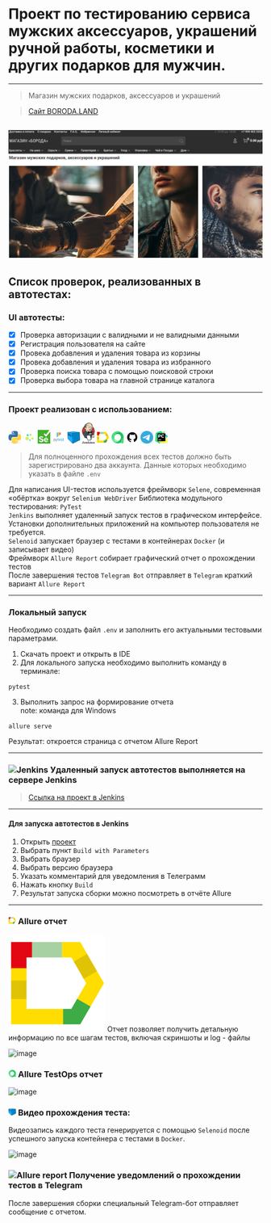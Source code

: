 # Проект по тестированию сервиса мужских аксессуаров, украшений ручной работы, косметики и других подарков для мужчин.

----
> Магазин мужских подарков, аксессуаров и украшений

> [Сайт BORODA.LAND](https://boroda.land/)

![](https://github.com/matygullinruslan/qa_guru_python_9_11_Selene_UI_project/blob/main/assets/site_land.png)
----

## Список проверок, реализованных в автотестах:

### UI автотесты:

- [x] Проверка авторизации с валидными и не валидными данными
- [x] Регистрация пользователя на сайте 
- [x] Провека добавления и удаления товара из корзины
- [x] Провека добавления и удаления товара из избранного
- [x] Проверка поиска товара с помощью поисковой строки
- [x] Проверка выбора товара на главной странице каталога

----

### Проект реализован с использованием:

<p  align="left">
<code><img width="5%" title="python" src="https://github.com/matygullinruslan/qa_guru_python_9_11_Selene_UI_project/blob/main/assets/python.png"></code>
<code><img width="5%" title="selene" src="https://github.com/matygullinruslan/qa_guru_python_9_11_Selene_UI_project/blob/main/assets/selene.png"></code>
<code><img width="5%" title="selenium" src="https://github.com/matygullinruslan/qa_guru_python_9_11_Selene_UI_project/blob/main/assets/selenium.png"></code>
<code><img width="5%" title="pytest" src="https://github.com/matygullinruslan/qa_guru_python_9_11_Selene_UI_project/blob/main/assets/pytest.png"></code>
<code><img width="5%" title="selenoid" src="https://github.com/matygullinruslan/qa_guru_python_9_11_Selene_UI_project/blob/main/assets/selenoid.png"></code>
<code><img width="5%" title="jenkins" src="https://github.com/matygullinruslan/qa_guru_python_9_11_Selene_UI_project/blob/main/assets/jenkins.png"></code>
<code><img width="5%" title="allure" src="https://github.com/matygullinruslan/qa_guru_python_9_11_Selene_UI_project/blob/main/assets/allure_report.png"></code>
<code><img width="5%" title="alluretestops" src="https://github.com/matygullinruslan/qa_guru_python_9_11_Selene_UI_project/blob/main/assets/allure_testops.png"></code>
<code><img width="5%" title="github" src="https://github.com/matygullinruslan/qa_guru_python_9_11_Selene_UI_project/blob/main/assets/github.png"></code>  
<code><img width="5%" title="telegram" src="https://github.com/matygullinruslan/qa_guru_python_9_11_Selene_UI_project/blob/main/assets/telegram.png"></code>   
<code><img width="5%" title="pycharm" src="https://github.com/matygullinruslan/qa_guru_python_9_11_Selene_UI_project/blob/main/assets/pycharml.png"></code>  


> Для полноценного прохождения всех тестов должно быть  зарегистрировано два аккаунта. Данные
> которых необходимо указать в файле
`.env`
>
Для написания UI-тестов используется фреймворк `Selene`, современная «обёртка» вокруг `Selenium WebDriver`
Библиотека модульного тестирования: `PyTest`  
`Jenkins` выполняет удаленный запуск тестов в графическом интерфейсе. Установки дополнительных приложений на компьютер
пользователя не требуется.  
`Selenoid` запускает браузер с тестами в контейнерах `Docker` (и записывает видео)  
Фреймворк `Allure Report` собирает графический отчет о прохождении тестов  
После завершения тестов `Telegram Bot` отправляет в `Telegram` краткий вариант `Allure Report`

----

### Локальный запуск

Необходимо создать файл `.env` и заполнить его актуальными тестовыми параметрами.

1) Скачать проект и открыть в IDE
2) Для локального запуска необходимо выполнить команду в терминале:

```commandline
pytest
```

3) Выполнить запрос на формирование отчета  
   note: команда для Windows

```commandline
allure serve
```

Результат: откроется страница с отчетом Allure Report

----

### <img width="3%" title="Jenkins" src="https://cdn.jsdelivr.net/gh/devicons/devicon@latest/icons/jenkins/jenkins-original.svg"> Удаленный запуск автотестов выполняется на сервере Jenkins

> <a target="_blank" href="https://jenkins.autotests.cloud/job/qa_guru_python_9_11_Selene_UI_project/">Ссылка на проект в
> Jenkins</a>

----


#### Для запуска автотестов в Jenkins

1. Открыть <a target="_blank" href="https://jenkins.autotests.cloud/job/C10_MDN782007_autodoc_test_project/">проект</a>
2. Выбрать пункт `Build with Parameters`
3. Выбрать браузер
4. Выбрать версию браузера
4. Указать комментарий для уведомления в Телеграмм
5. Нажать кнопку `Build`
6. Результат запуска сборки можно посмотреть в отчёте Allure



----

### <img width="3%" title="Allure report" src="https://github.com/matygullinruslan/qa_guru_python_9_11_Selene_UI_project/blob/main/assets/allure_report.png"> Allure отчет

![image](assets/allure_report.PNG)
Отчет позволяет получить детальную информацию по все шагам тестов, включая скриншоты и log - файлы

![image](assets/allure_report_suits.PNG)

### <img width="3%" title="Allure testops" src="https://github.com/MDN78/MDN78/blob/main/assets/allure_testops.png"> Allure TestOps отчет

![image](assets/allure_testops_report.PNG)   

### <img width="3%" title="Allure report" src="https://github.com/MDN78/MDN78/blob/main/assets/selenoid.png"> Видео прохождения теста:

Видеозапись каждого теста генерируется с помощью `Selenoid` после успешного запуска контейнера c тестами в `Docker`.

![image](assets/test_example.gif)

### <img width="3%" title="Allure report" src="assets/tg.png"> Получение уведомлений о прохождении тестов в Telegram

После завершения сборки специальный Telegram-бот отправляет сообщение с отчетом.  








